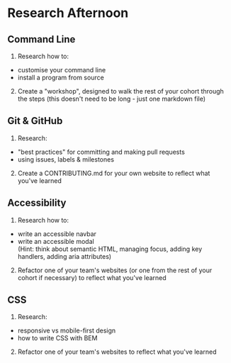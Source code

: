 # Research Afternoon

## Command Line
1. Research how to:
  + customise your command line
  + install a program from source
2. Create a "workshop", designed to walk the rest of your cohort through the steps (this doesn't need to be long - just one markdown file)

## Git & GitHub
1. Research:
  + "best practices" for committing and making pull requests
  + using issues, labels & milestones
2. Create a CONTRIBUTING.md for your own website to reflect what you've learned

## Accessibility
1. Research how to:
  + write an accessible navbar
  + write an accessible modal  
  (Hint: think about semantic HTML, managing focus, adding key handlers, adding aria attributes)
2. Refactor one of your team's websites (or one from the rest of your cohort if necessary) to reflect what you've learned

## CSS
1. Research:
  + responsive vs mobile-first design
  + how to write CSS with BEM
2. Refactor one of your team's websites to reflect what you've learned
